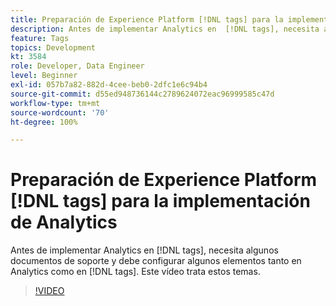```yaml
---
title: Preparación de Experience Platform [!DNL tags] para la implementación de Analytics
description: Antes de implementar Analytics en  [!DNL tags], necesita algunos documentos de soporte y debe configurar algunos elementos tanto en Analytics como en  [!DNL tags]. Este vídeo trata estos temas.
feature: Tags
topics: Development
kt: 3584
role: Developer, Data Engineer
level: Beginner
exl-id: 057b7a82-882d-4cee-beb0-2dfc1e6c94b4
source-git-commit: d55ed948736144c2789624072eac96999585c47d
workflow-type: tm+mt
source-wordcount: '70'
ht-degree: 100%

---
```


# Preparación de Experience Platform [!DNL tags] para la implementación de Analytics

Antes de implementar Analytics en [!DNL tags], necesita algunos documentos de soporte y debe configurar algunos elementos tanto en Analytics como en [!DNL tags]. Este vídeo trata estos temas.

>[!VIDEO](https://video.tv.adobe.com/v/28752/?quality=12&learn=on)
